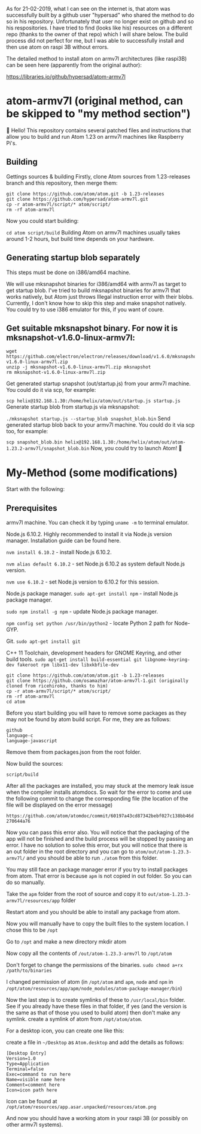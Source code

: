 As for 21-02-2019, what I can see on the internet is, that atom was successfully built by a github user "hypersad" who shared the method to do so in his repository. Unfortunately that user no longer exist on github and so his respositories. I have tried to find (looks like his) resources on a different repo (thanks to the owner of that repo) which I will share below. The build process did not perfect for me, but I was able to successfully install and then use atom on raspi 3B without errors.

The detailed method to install atom on armv7l architectures (like raspi3B) can be seen here (apparently from the original author):

https://libraries.io/github/hypersad/atom-armv7l

# atom-armv7l (original method, can be skipped to "my method section")
👋 Hello! This repository contains several patched files and instructions that allow you to build and run Atom 1.23 on armv7l machines like Raspberry Pi's.

## Building
Gettings sources & building
Firstly, clone Atom sources from 1.23-releases branch and this repository, then merge them:
```
git clone https://github.com/atom/atom.git -b 1.23-releases
git clone https://github.com/hypersad/atom-armv7l.git
cp -r atom-armv7l/script/* atom/script/
rm -rf atom-armv7l
```
Now you could start building:

`cd atom
script/build`
Building Atom on armv7l machines usually takes around 1-2 hours, but build time depends on your hardware.

## Generating startup blob separately
This steps must be done on i386/amd64 machine.

We will use mksnapshot binaries for i386/amd64 with armv7l as target to get startup blob. I've tried to build mksnapshot binaries for armv7l that works natively, but Atom just throws Illegal instruction error with their blobs. Currently, I don't know how to skip this step and make snapshot natively. You could try to use i386 emulator for this, if you want of coure.

## Get suitable mksnapshot binary. For now it is mksnapshot-v1.6.0-linux-armv7l:

```
wget https://github.com/electron/electron/releases/download/v1.6.0/mksnapshot-v1.6.0-linux-armv7l.zip
unzip -j mksnapshot-v1.6.0-linux-armv7l.zip mksnapshot
rm mksnapshot-v1.6.0-linux-armv7l.zip
```
Get generated startup snapshot (out/startup.js) from your armv7l machine. You could do it via scp, for example:

`scp helix@192.168.1.30:/home/helix/atom/out/startup.js startup.js`
Generate startup blob from startup.js via mksnapshot:

`./mksnapshot startup.js --startup_blob snapshot_blob.bin`
Send generated startup blob back to your armv7l machine. You could do it via scp too, for example:

`scp snapshot_blob.bin helix@192.168.1.30:/home/helix/atom/out/atom-1.23.2-armv7l/snapshot_blob.bin`
Now, you could try to launch Atom! 🎉

# My-Method (some modifications)

Start with the following:

## Prerequisites
armv7l machine. You can check it by typing `uname -m` to terminal emulator.

Node.js 6.10.2. Highly recommended to install it via Node.js version manager. Installation guide can be found here.

`nvm install 6.10.2` - install Node.js 6.10.2.

`nvm alias default 6.10.2` - set Node.js 6.10.2 as system default Node.js version.

`nvm use 6.10.2` - set Node.js version to 6.10.2 for this session.

Node.js package manager.
`sudo apt-get install npm` - install Node.js package manager.

`sudo npm install -g npm` - update Node.js package manager.

`npm config set python /usr/bin/python2` - locate Python 2 path for Node-GYP.

Git.
`sudo apt-get install git`

C++ 11 Toolchain, development headers for GNOME Keyring, and other build tools.
`sudo apt-get install build-essential git libgnome-keyring-dev fakeroot rpm libx11-dev libxkbfile-dev`
```
git clone https://github.com/atom/atom.git -b 1.23-releases
git clone https://github.com/osamazhar/atom-armv7l-1.git (originally cloned from ricehiroko, thanks to him)
cp -r atom-armv7l/script/* atom/script/
rm -rf atom-armv7l
cd atom
```

Before you start building you will have to remove some packages as they may not be found by atom build script. For me, they are as follows:
```
github
language-c
language-javascript
```
Remove them from packages.json from the root folder.

Now build the sources:

`script/build`

After all the packages are installed, you may stuck at the memory leak issue when the compiler installs atomdocs. So wait for the error to come and use the following commit to change the corresponding file (the location of the file will be displayed on the error message)

`https://github.com/atom/atomdoc/commit/60197a43cd87342bebf027c138bb46d270644a76`

Now you can pass this error also. You will notice that the packaging of the app will not be finished and the build process will be stopped by passing an error. I have no solution to solve this error, but you will notice that there is an out folder in the root directory and you can go to `atom/out/atom-1.23.3-armv7l/` and you should be able to run `./atom` from this folder.

You may still face an package manager error if you try to install packages from atom. That error is because `apm` is not copied in out folder. So you can do so manually.

Take the `apm` folder from the root of source and copy it to `out/atom-1.23.3-armv7l/resources/app` folder

Restart atom and you should be able to install any package from atom.

Now you will manually have to copy the built files to the system location. I chose this to be `/opt`

Go to `/opt` and make a new directory mkdir atom

Now copy all the contents of `/out/atom-1.23.3-armv7l` to `/opt/atom`

Don't forget to change the permissions of the binaries. `sudo chmod a+rx /path/to/binaries`

I changed permission of atom (in `/opt/atom` and `apm`, `node` and `npm` in `/opt/atom/resources/app/apm/node_modules/atom-package-manager/bin`)

Now the last step is to create symlinks of these to `/usr/local/bin` folder. See if you already have these files in that folder, if yes (and the version is the same as that of those you used to build atom) then don't make any symlink. create a symlink of atom from `/opt/atom/atom`.

For a desktop icon, you can create one like this:

create a file in `~/Desktop` as `Atom.desktop` and add the details as follows:

```
[Desktop Entry]
Version=1.0
Type=Application
Terminal=false
Exec=command to run here
Name=visible name here
Comment=comment here
Icon=icon path here
```
Icon can be found at `/opt/atom/resources/app.asar.unpacked/resources/atom.png`

And now you should have a working atom in your raspi 3B (or possibly on other armv7l systems).

